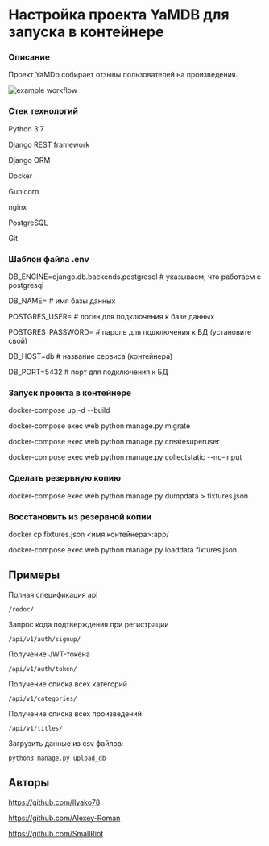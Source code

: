 # Настройка проекта YaMDB для запуска в контейнере
### Описание
Проект YaMDb собирает отзывы пользователей на произведения.

![example workflow](https://github.com/Ilyako78/yamdb_final/actions/workflows/yamdb_workflow.yml/badge.svg)

### Стек технологий

Python 3.7

Django REST framework

Django ORM

Docker

Gunicorn

nginx

PostgreSQL

Git


### Шаблон файла .env

DB_ENGINE=django.db.backends.postgresql # указываем, что работаем с postgresql

DB_NAME= # имя базы данных

POSTGRES_USER= # логин для подключения к базе данных

POSTGRES_PASSWORD= # пароль для подключения к БД (установите свой)

DB_HOST=db # название сервиса (контейнера)

DB_PORT=5432 # порт для подключения к БД

### Запуск проекта в контейнере

docker-compose up -d --build

docker-compose exec web python manage.py migrate

docker-compose exec web python manage.py createsuperuser

docker-compose exec web python manage.py collectstatic --no-input

### Сделать резервную копию

docker-compose exec web python manage.py dumpdata > fixtures.json

### Восстановить из резервной копии

docker cp fixtures.json <имя контейнера>:app/

docker-compose exec web python manage.py loaddata fixtures.json

## Примеры
Полная спецификация api
```
/redoc/
```

Запрос кода подтверждения при регистрации
```
/api/v1/auth/signup/
```

Получение JWT-токена
```
/api/v1/auth/token/
```

Получение списка всех категорий
```
/api/v1/categories/
```

Получение списка всех произведений
```
/api/v1/titles/
```

Загрузить данные из csv файлов:
```
python3 manage.py upload_db
```

## Авторы

https://github.com/Ilyako78

https://github.com/Alexey-Roman

https://github.com/SmallRiot



